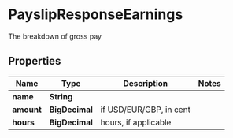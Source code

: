 

# PayslipResponseEarnings

The breakdown of gross pay

## Properties

Name | Type | Description | Notes
------------ | ------------- | ------------- | -------------
**name** | **String** |  | 
**amount** | **BigDecimal** | if USD/EUR/GBP, in cent | 
**hours** | **BigDecimal** | hours, if applicable | 




